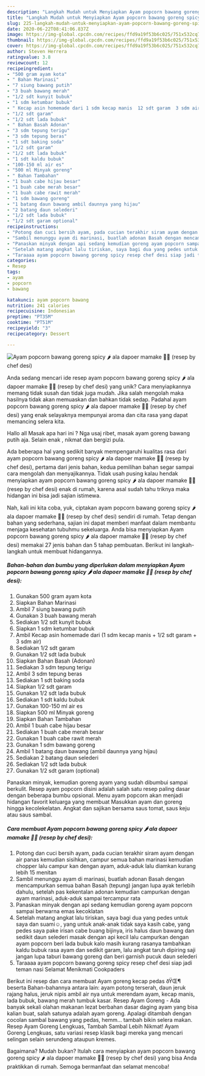 ```yaml
---
description: "Langkah Mudah untuk Menyiapkan Ayam popcorn bawang goreng spicy 🌶 ala dapoer mamake 👩‍🍳 (resep by chef desi) yang Menggugah Selera"
title: "Langkah Mudah untuk Menyiapkan Ayam popcorn bawang goreng spicy 🌶 ala dapoer mamake 👩‍🍳 (resep by chef desi) yang Menggugah Selera"
slug: 225-langkah-mudah-untuk-menyiapkan-ayam-popcorn-bawang-goreng-spicy-ala-dapoer-mamake-resep-by-chef-desi-yang-menggugah-selera
date: 2020-06-22T08:41:06.837Z
image: https://img-global.cpcdn.com/recipes/ffd9a19f53b6c025/751x532cq70/ayam-popcorn-bawang-goreng-spicy-🌶-ala-dapoer-mamake-👩🍳-resep-by-chef-desi-foto-resep-utama.jpg
thumbnail: https://img-global.cpcdn.com/recipes/ffd9a19f53b6c025/751x532cq70/ayam-popcorn-bawang-goreng-spicy-🌶-ala-dapoer-mamake-👩🍳-resep-by-chef-desi-foto-resep-utama.jpg
cover: https://img-global.cpcdn.com/recipes/ffd9a19f53b6c025/751x532cq70/ayam-popcorn-bawang-goreng-spicy-🌶-ala-dapoer-mamake-👩🍳-resep-by-chef-desi-foto-resep-utama.jpg
author: Steven Herrera
ratingvalue: 3.8
reviewcount: 12
recipeingredient:
- "500 gram ayam kota"
- " Bahan Marinasi"
- "7 siung bawang putih"
- "3 buah bawang merah"
- "1/2 sdt kunyit bubuk"
- "1 sdm ketumbar bubuk"
- " Kecap asin homemade dari 1 sdm kecap manis  12 sdt garam  3 sdm air"
- "1/2 sdt garam"
- "1/2 sdt lada bubuk"
- " Bahan Basah Adonan"
- "3 sdm tepung terigu"
- "3 sdm tepung beras"
- "1 sdt baking soda"
- "1/2 sdt garam"
- "1/2 sdt lada bubuk"
- "1 sdt kaldu bubuk"
- "100-150 ml air es"
- "500 ml Minyak goreng"
- " Bahan Tambahan"
- "1 buah cabe hijau besar"
- "1 buah cabe merah besar"
- "1 buah cabe rawit merah"
- "1 sdm bawang goreng"
- "1 batang daun bawang ambil daunnya yang hijau"
- "2 batang daun selederi"
- "1/2 sdt lada bubuk"
- "1/2 sdt garam optional"
recipeinstructions:
- "Potong dan cuci bersih ayam, pada cucian terakhir siram ayam dengan air panas kemudian sisihkan, campur semua bahan marinasi kemudian chopper lalu campur kan dengan ayam, aduk-aduk lalu diamkan kurang lebih 15 menitan"
- "Sambil menunggu ayam di marinasi, buatlah adonan Basah dengan mencampurkan semua bahan Basah (tepung) jangan lupa ayak terlebih dahulu, setelah pas kekentalan adonan kemudian campurkan dengan ayam marinasi, aduk-aduk sampai tercampur rata"
- "Panaskan minyak dengan api sedang kemudian goreng ayam popcorn sampai berwarna emas kecoklatan"
- "Setelah matang angkat lalu tiriskan, saya bagi dua yang pedes untuk saya dan suami☺, yang untuk anak-anak tidak saya kasih cabe, yang pedes saya pake irisan cabe buang bijinya, iris halus daun bawang dan sedikit daun selederi masak dengan api kecil lalu campurkan dengan ayam popcorn beri lada bubuk kalo masih kurang rasanya tambahkan kaldu bubuk rasa ayam dan sedikit garam, lalu angkat taruh dipiring saji jangan lupa taburi bawang goreng dan beri garnish pucuk daun selederi"
- "Taraaaa ayam popcorn bawang goreng spicy resep chef desi siap jadi teman nasi Selamat Menikmati Cookpaders"
categories:
- Resep
tags:
- ayam
- popcorn
- bawang

katakunci: ayam popcorn bawang 
nutrition: 241 calories
recipecuisine: Indonesian
preptime: "PT35M"
cooktime: "PT51M"
recipeyield: "3"
recipecategory: Dessert

---
```



![Ayam popcorn bawang goreng spicy 🌶 ala dapoer mamake 👩‍🍳 (resep by chef desi)](https://img-global.cpcdn.com/recipes/ffd9a19f53b6c025/751x532cq70/ayam-popcorn-bawang-goreng-spicy-🌶-ala-dapoer-mamake-👩🍳-resep-by-chef-desi-foto-resep-utama.jpg)

Anda sedang mencari ide resep ayam popcorn bawang goreng spicy 🌶 ala dapoer mamake 👩‍🍳 (resep by chef desi) yang unik? Cara menyiapkannya memang tidak susah dan tidak juga mudah. Jika salah mengolah maka hasilnya tidak akan memuaskan dan bahkan tidak sedap. Padahal ayam popcorn bawang goreng spicy 🌶 ala dapoer mamake 👩‍🍳 (resep by chef desi) yang enak selayaknya mempunyai aroma dan cita rasa yang dapat memancing selera kita.

Hallo all Masak apa hari ini ? Nga usaj ribet, masak ayam goreng bawang putih aja. Selain enak , nikmat dan bergizi pula.

Ada beberapa hal yang sedikit banyak mempengaruhi kualitas rasa dari ayam popcorn bawang goreng spicy 🌶 ala dapoer mamake 👩‍🍳 (resep by chef desi), pertama dari jenis bahan, kedua pemilihan bahan segar sampai cara mengolah dan menyajikannya. Tidak usah pusing kalau hendak menyiapkan ayam popcorn bawang goreng spicy 🌶 ala dapoer mamake 👩‍🍳 (resep by chef desi) enak di rumah, karena asal sudah tahu triknya maka hidangan ini bisa jadi sajian istimewa.


Nah, kali ini kita coba, yuk, ciptakan ayam popcorn bawang goreng spicy 🌶 ala dapoer mamake 👩‍🍳 (resep by chef desi) sendiri di rumah. Tetap dengan bahan yang sederhana, sajian ini dapat memberi manfaat dalam membantu menjaga kesehatan tubuhmu sekeluarga. Anda bisa menyiapkan Ayam popcorn bawang goreng spicy 🌶 ala dapoer mamake 👩‍🍳 (resep by chef desi) memakai 27 jenis bahan dan 5 tahap pembuatan. Berikut ini langkah-langkah untuk membuat hidangannya.

<!--inarticleads1-->

##### Bahan-bahan dan bumbu yang diperlukan dalam menyiapkan Ayam popcorn bawang goreng spicy 🌶 ala dapoer mamake 👩‍🍳 (resep by chef desi):

1. Gunakan 500 gram ayam kota
1. Siapkan  Bahan Marinasi
1. Ambil 7 siung bawang putih
1. Gunakan 3 buah bawang merah
1. Sediakan 1/2 sdt kunyit bubuk
1. Siapkan 1 sdm ketumbar bubuk
1. Ambil  Kecap asin homemade dari (1 sdm kecap manis + 1/2 sdt garam + 3 sdm air)
1. Sediakan 1/2 sdt garam
1. Gunakan 1/2 sdt lada bubuk
1. Siapkan  Bahan Basah (Adonan)
1. Sediakan 3 sdm tepung terigu
1. Ambil 3 sdm tepung beras
1. Sediakan 1 sdt baking soda
1. Siapkan 1/2 sdt garam
1. Gunakan 1/2 sdt lada bubuk
1. Sediakan 1 sdt kaldu bubuk
1. Gunakan 100-150 ml air es
1. Siapkan 500 ml Minyak goreng
1. Siapkan  Bahan Tambahan
1. Ambil 1 buah cabe hijau besar
1. Sediakan 1 buah cabe merah besar
1. Gunakan 1 buah cabe rawit merah
1. Gunakan 1 sdm bawang goreng
1. Ambil 1 batang daun bawang (ambil daunnya yang hijau)
1. Sediakan 2 batang daun selederi
1. Sediakan 1/2 sdt lada bubuk
1. Gunakan 1/2 sdt garam (optional)


Panaskan minyak, kemudian goreng ayam yang sudah dibumbui sampai berkulit. Resep ayam popcorn disini adalah salah satu resep paling dasar dengan beberapa bumbu opsional. Menu ayam popcorn akan menjadi hidangan favorit keluarga yang membuat Masukkan ayam dan goreng hingga kecolekelatan. Angkat dan sajikan bersama saus tomat, saus keju atau saus sambal. 

<!--inarticleads2-->

##### Cara membuat Ayam popcorn bawang goreng spicy 🌶 ala dapoer mamake 👩‍🍳 (resep by chef desi):

1. Potong dan cuci bersih ayam, pada cucian terakhir siram ayam dengan air panas kemudian sisihkan, campur semua bahan marinasi kemudian chopper lalu campur kan dengan ayam, aduk-aduk lalu diamkan kurang lebih 15 menitan
1. Sambil menunggu ayam di marinasi, buatlah adonan Basah dengan mencampurkan semua bahan Basah (tepung) jangan lupa ayak terlebih dahulu, setelah pas kekentalan adonan kemudian campurkan dengan ayam marinasi, aduk-aduk sampai tercampur rata
1. Panaskan minyak dengan api sedang kemudian goreng ayam popcorn sampai berwarna emas kecoklatan
1. Setelah matang angkat lalu tiriskan, saya bagi dua yang pedes untuk saya dan suami☺, yang untuk anak-anak tidak saya kasih cabe, yang pedes saya pake irisan cabe buang bijinya, iris halus daun bawang dan sedikit daun selederi masak dengan api kecil lalu campurkan dengan ayam popcorn beri lada bubuk kalo masih kurang rasanya tambahkan kaldu bubuk rasa ayam dan sedikit garam, lalu angkat taruh dipiring saji jangan lupa taburi bawang goreng dan beri garnish pucuk daun selederi
1. Taraaaa ayam popcorn bawang goreng spicy resep chef desi siap jadi teman nasi Selamat Menikmati Cookpaders


Berikut ini resep dan cara membuat Ayam goreng kecap pedas ðŸŒ¶ beserta Bahan-bahannya antara lain: ayam potong terserah, daun jeruk rajang halus, jeruk nipis ambil air nya untuk merendam ayam, kecap manis, lada bubuk, bawang merah tumbuk kasar. Resep Ayam Goreng - Ada banyak sekali olahan makanan lezat berbahan dasar daging ayam yang bisa kalian buat, salah satunya adalah ayam goreng. Apalagi ditambah dengan cocolan sambal bawang yang pedas, hemm… tambah bikin selera makan. Resep Ayam Goreng Lengkuas, Tambah Sambal Lebih Nikmat! Ayam Goreng Lengkuas, satu variasi resep klasik bagi mereka yang mencari selingan selain serundeng ataupun kremes. 

Bagaimana? Mudah bukan? Itulah cara menyiapkan ayam popcorn bawang goreng spicy 🌶 ala dapoer mamake 👩‍🍳 (resep by chef desi) yang bisa Anda praktikkan di rumah. Semoga bermanfaat dan selamat mencoba!
